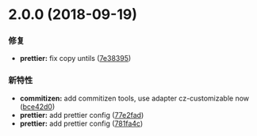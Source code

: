 # 2.0.0 (2018-09-19)


### 修复

* **prettier:** fix copy untils ([7e38395](https://github.com/cyseria/happy-fe-tool/commit/7e38395))


### 新特性

* **commitizen:** add commitizen tools, use adapter cz-customizable now ([bce42d0](https://github.com/cyseria/happy-fe-tool/commit/bce42d0))
* **prettier:** add prettier config ([77e2fad](https://github.com/cyseria/happy-fe-tool/commit/77e2fad))
* **prettier:** add prettier config ([781fa4c](https://github.com/cyseria/happy-fe-tool/commit/781fa4c))


